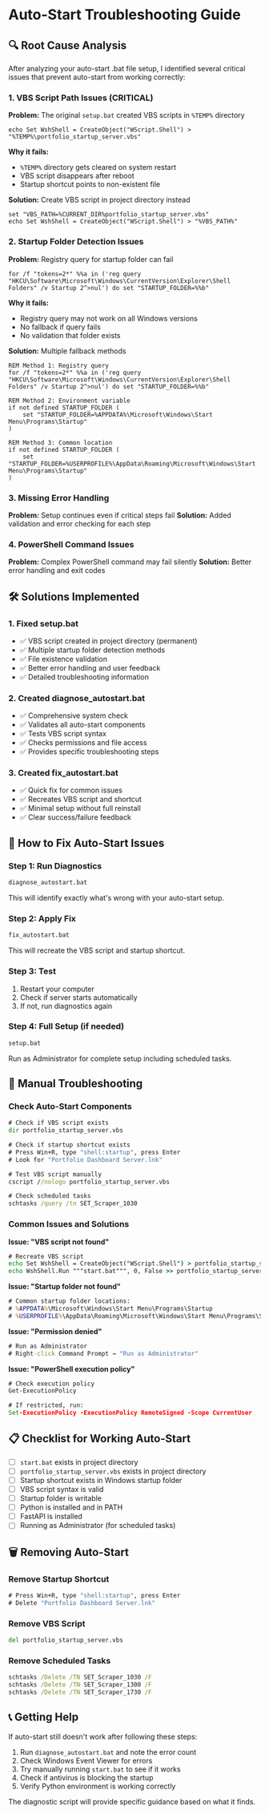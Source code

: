 # Auto-Start Troubleshooting Guide

## 🔍 **Root Cause Analysis**

After analyzing your auto-start .bat file setup, I identified several critical issues that prevent auto-start from working correctly:

### **1. VBS Script Path Issues (CRITICAL)**
**Problem:** The original `setup.bat` created VBS scripts in `%TEMP%` directory
```batch
echo Set WshShell = CreateObject("WScript.Shell") > "%TEMP%\portfolio_startup_server.vbs"
```

**Why it fails:**
- `%TEMP%` directory gets cleared on system restart
- VBS script disappears after reboot
- Startup shortcut points to non-existent file

**Solution:** Create VBS script in project directory instead
```batch
set "VBS_PATH=%CURRENT_DIR%portfolio_startup_server.vbs"
echo Set WshShell = CreateObject("WScript.Shell") > "%VBS_PATH%"
```

### **2. Startup Folder Detection Issues**
**Problem:** Registry query for startup folder can fail
```batch
for /f "tokens=2*" %%a in ('reg query "HKCU\Software\Microsoft\Windows\CurrentVersion\Explorer\Shell Folders" /v Startup 2^>nul') do set "STARTUP_FOLDER=%%b"
```

**Why it fails:**
- Registry query may not work on all Windows versions
- No fallback if query fails
- No validation that folder exists

**Solution:** Multiple fallback methods
```batch
REM Method 1: Registry query
for /f "tokens=2*" %%a in ('reg query "HKCU\Software\Microsoft\Windows\CurrentVersion\Explorer\Shell Folders" /v Startup 2^>nul') do set "STARTUP_FOLDER=%%b"

REM Method 2: Environment variable
if not defined STARTUP_FOLDER (
    set "STARTUP_FOLDER=%APPDATA%\Microsoft\Windows\Start Menu\Programs\Startup"
)

REM Method 3: Common location
if not defined STARTUP_FOLDER (
    set "STARTUP_FOLDER=%USERPROFILE%\AppData\Roaming\Microsoft\Windows\Start Menu\Programs\Startup"
)
```

### **3. Missing Error Handling**
**Problem:** Setup continues even if critical steps fail
**Solution:** Added validation and error checking for each step

### **4. PowerShell Command Issues**
**Problem:** Complex PowerShell command may fail silently
**Solution:** Better error handling and exit codes

## 🛠️ **Solutions Implemented**

### **1. Fixed setup.bat**
- ✅ VBS script created in project directory (permanent)
- ✅ Multiple startup folder detection methods
- ✅ File existence validation
- ✅ Better error handling and user feedback
- ✅ Detailed troubleshooting information

### **2. Created diagnose_autostart.bat**
- ✅ Comprehensive system check
- ✅ Validates all auto-start components
- ✅ Tests VBS script syntax
- ✅ Checks permissions and file access
- ✅ Provides specific troubleshooting steps

### **3. Created fix_autostart.bat**
- ✅ Quick fix for common issues
- ✅ Recreates VBS script and shortcut
- ✅ Minimal setup without full reinstall
- ✅ Clear success/failure feedback

## 🚀 **How to Fix Auto-Start Issues**

### **Step 1: Run Diagnostics**
```cmd
diagnose_autostart.bat
```
This will identify exactly what's wrong with your auto-start setup.

### **Step 2: Apply Fix**
```cmd
fix_autostart.bat
```
This will recreate the VBS script and startup shortcut.

### **Step 3: Test**
1. Restart your computer
2. Check if server starts automatically
3. If not, run diagnostics again

### **Step 4: Full Setup (if needed)**
```cmd
setup.bat
```
Run as Administrator for complete setup including scheduled tasks.

## 🔧 **Manual Troubleshooting**

### **Check Auto-Start Components**
```cmd
# Check if VBS script exists
dir portfolio_startup_server.vbs

# Check if startup shortcut exists
# Press Win+R, type "shell:startup", press Enter
# Look for "Portfolio Dashboard Server.lnk"

# Test VBS script manually
cscript //nologo portfolio_startup_server.vbs

# Check scheduled tasks
schtasks /query /tn SET_Scraper_1030
```

### **Common Issues and Solutions**

**Issue: "VBS script not found"**
```cmd
# Recreate VBS script
echo Set WshShell = CreateObject("WScript.Shell") > portfolio_startup_server.vbs
echo WshShell.Run """start.bat""", 0, False >> portfolio_startup_server.vbs
```

**Issue: "Startup folder not found"**
```cmd
# Common startup folder locations:
# %APPDATA%\Microsoft\Windows\Start Menu\Programs\Startup
# %USERPROFILE%\AppData\Roaming\Microsoft\Windows\Start Menu\Programs\Startup
```

**Issue: "Permission denied"**
```cmd
# Run as Administrator
# Right-click Command Prompt → "Run as Administrator"
```

**Issue: "PowerShell execution policy"**
```cmd
# Check execution policy
Get-ExecutionPolicy

# If restricted, run:
Set-ExecutionPolicy -ExecutionPolicy RemoteSigned -Scope CurrentUser
```

## 📋 **Checklist for Working Auto-Start**

- [ ] `start.bat` exists in project directory
- [ ] `portfolio_startup_server.vbs` exists in project directory
- [ ] Startup shortcut exists in Windows startup folder
- [ ] VBS script syntax is valid
- [ ] Startup folder is writable
- [ ] Python is installed and in PATH
- [ ] FastAPI is installed
- [ ] Running as Administrator (for scheduled tasks)

## 🗑️ **Removing Auto-Start**

### **Remove Startup Shortcut**
```cmd
# Press Win+R, type "shell:startup", press Enter
# Delete "Portfolio Dashboard Server.lnk"
```

### **Remove VBS Script**
```cmd
del portfolio_startup_server.vbs
```

### **Remove Scheduled Tasks**
```cmd
schtasks /Delete /TN SET_Scraper_1030 /F
schtasks /Delete /TN SET_Scraper_1300 /F
schtasks /Delete /TN SET_Scraper_1730 /F
```

## 📞 **Getting Help**

If auto-start still doesn't work after following these steps:

1. Run `diagnose_autostart.bat` and note the error count
2. Check Windows Event Viewer for errors
3. Try manually running `start.bat` to see if it works
4. Check if antivirus is blocking the startup
5. Verify Python environment is working correctly

The diagnostic script will provide specific guidance based on what it finds.
